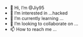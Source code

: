 - 👋 Hi, I’m @Jiy95
- 👀 I’m interested in ...hacked
- 🌱 I’m currently learning ...
- 💞️ I’m looking to collaborate on ...
- 📫 How to reach me ...

<!---
Jiy95/Jiy95 is a ✨ special ✨ repository because its `README.md` (this file) appears on your GitHub profile.
You can click the Preview link to take a look at your changes.
--->
